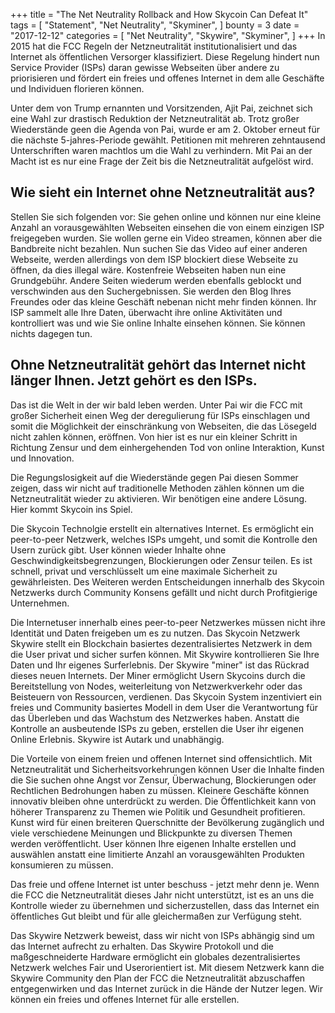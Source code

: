 +++
title = "The Net Neutrality Rollback and How Skycoin Can Defeat It"
tags = [
    "Statement",
    "Net Neutrality",
    "Skyminer",
]
bounty = 3
date = "2017-12-12"
categories = [
    "Net Neutrality",
    "Skywire",
    "Skyminer",
]
+++
In 2015 hat die FCC Regeln der Netzneutralität institutionalisiert und das Internet als öffentlichen Versorger klassifiziert. Diese Regelung hindert nun Service Provider (ISPs) daran gewisse Webseiten über andere zu priorisieren und fördert ein freies und offenes Internet in dem alle Geschäfte und Individuen florieren können.

Unter dem von Trump ernannten und Vorsitzenden, Ajit Pai, zeichnet sich eine Wahl zur drastisch Reduktion der Netzneutralität ab. Trotz großer Wiederstände geen die Agenda von Pai, wurde er am 2. Oktober erneut für die nächste 5-jahres-Periode gewählt. Petitionen mit mehreren zehntausend Unterschriften waren machtlos um die Wahl zu verhindern. Mit Pai an der Macht ist es nur eine Frage der Zeit bis die Netzneutralität aufgelöst wird.

## Wie sieht ein Internet ohne Netzneutralität aus?

Stellen Sie sich folgenden vor: Sie gehen online und können nur eine kleine Anzahl an vorausgewählten Webseiten einsehen die von einem einzigen ISP freigegeben wurden. Sie wollen gerne ein Video streamen, können aber die Bandbreite nicht bezahlen. Nun suchen Sie das Video auf einer anderen Webseite, werden allerdings von dem ISP blockiert diese Webseite zu öffnen, da dies illegal wäre. Kostenfreie Webseiten haben nun eine Grundgebühr. Andere Seiten wiederum werden ebenfalls geblockt und verschwinden aus den Suchergebnissen. Sie werden den Blog Ihres Freundes oder das kleine Geschäft nebenan nicht mehr finden können. Ihr ISP sammelt alle Ihre Daten, überwacht ihre online Aktivitäten und kontrolliert was und wie Sie online Inhalte einsehen können. Sie können nichts dagegen tun.

## Ohne Netzneutralität gehört das Internet nicht länger Ihnen. Jetzt gehört es den ISPs.

Das ist die Welt in der wir bald leben werden. Unter Pai wir die FCC mit großer Sicherheit einen Weg der deregulierung für ISPs einschlagen und somit die Möglichkeit der einschränkung von Webseiten, die das Lösegeld nicht zahlen können, eröffnen. Von hier ist es nur ein kleiner Schritt in Richtung Zensur und dem einhergehenden Tod von online Interaktion, Kunst und Innovation.

Die Regungslosigkeit auf die Wiederstände gegen Pai diesen Sommer zeigen, dass wir nicht auf traditionelle Methoden zählen können um die Netzneutralität wieder zu aktivieren. Wir benötigen eine andere Lösung. Hier kommt Skycoin ins Spiel.

Die Skycoin Technolgie erstellt ein alternatives Internet. Es ermöglicht ein peer-to-peer Netzwerk, welches ISPs umgeht, und somit die Kontrolle den Usern zurück gibt. User können wieder Inhalte ohne Geschwindigkeitsbegrenzungen, Blockierungen oder Zensur teilen. Es ist schnell, privat und verschlüsselt um eine maximale Sicherheit zu gewährleisten. Des Weiteren werden Entscheidungen innerhalb des Skycoin Netzwerks durch Community Konsens gefällt und nicht durch Profitgierige Unternehmen.

Die Internetuser innerhalb eines peer-to-peer Netzwerkes müssen nicht ihre Identität und Daten freigeben um es zu nutzen. Das Skycoin Netzwerk Skywire stellt ein Blockchain basiertes dezentralisiertes Netzwerk in dem die User privat und sicher surfen können. Mit Skywire kontrollieren Sie Ihre Daten und Ihr eigenes Surferlebnis. 
Der Skywire "miner" ist das Rückrad dieses neuen Internets. Der Miner ermöglicht Usern Skycoins durch die Bereitstellung von Nodes, weiterleitung von Netzwerkverkehr oder das Beisteuern von Ressourcen, verdienen. Das Skycoin System inzentiviert ein freies und Community basiertes Modell in dem User die Verantwortung für das Überleben und das Wachstum des Netzwerkes haben. Anstatt die Kontrolle an ausbeutende ISPs zu geben, erstellen die User ihr eigenen Online Erlebnis. Skywire ist Autark und unabhängig.

Die Vorteile von einem freien und offenen Internet sind offensichtlich. Mit Netzneutralität und Sicherheitsvorkehrungen können User die Inhalte finden die Sie suchen ohne Angst vor Zensur, Überwachung, Blockierungen oder Rechtlichen Bedrohungen haben zu müssen. Kleinere Geschäfte können innovativ bleiben ohne unterdrückt zu werden. Die Öffentlichkeit kann von höherer Transparenz zu Themen wie Politik und Gesundheit profitieren. Kunst wird für einen breiteren Querschnitte der Bevölkerung zugänglich und viele verschiedene Meinungen und Blickpunkte zu diversen Themen werden veröffentlicht. User können Ihre eigenen Inhalte erstellen und auswählen anstatt eine limitierte Anzahl an vorausgewählten Produkten konsumieren zu müssen.

Das freie und offene Internet ist unter beschuss - jetzt mehr denn je. Wenn die FCC die Netzneutralität dieses Jahr nicht unterstützt, ist es an uns die Kontrolle wieder zu übernehmen und sicherzustellen, dass das Internet ein öffentliches Gut bleibt und für alle gleichermaßen zur Verfügung steht. 

Das Skywire Netzwerk beweist, dass wir nicht von ISPs abhängig sind um das Internet aufrecht zu erhalten. Das Skywire Protokoll und die maßgeschneiderte Hardware ermöglicht ein globales dezentralisiertes Netzwerk welches Fair und Userorientiert ist. Mit diesem Netzwerk kann die Skywire Community den Plan der FCC die Netzneutralität abzuschaffen entgegenwirken und das Internet zurück in die Hände der Nutzer legen. Wir können ein freies und offenes Internet für alle erstellen.
